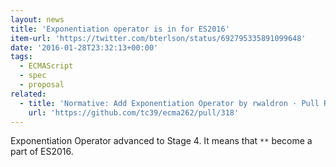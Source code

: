 ```yaml
---
layout: news
title: 'Exponentiation operator is in for ES2016'
item-url: 'https://twitter.com/bterlson/status/692795335891099648'
date: '2016-01-28T23:32:13+00:00'
tags:
  - ECMAScript
  - spec
  - proposal
related:
  - title: 'Normative: Add Exponentiation Operator by rwaldron · Pull Request #318 · tc39/ecma262'
    url: 'https://github.com/tc39/ecma262/pull/318'
---
```

Exponentiation Operator advanced to Stage 4.
It means that `**` become a part of ES2016.

